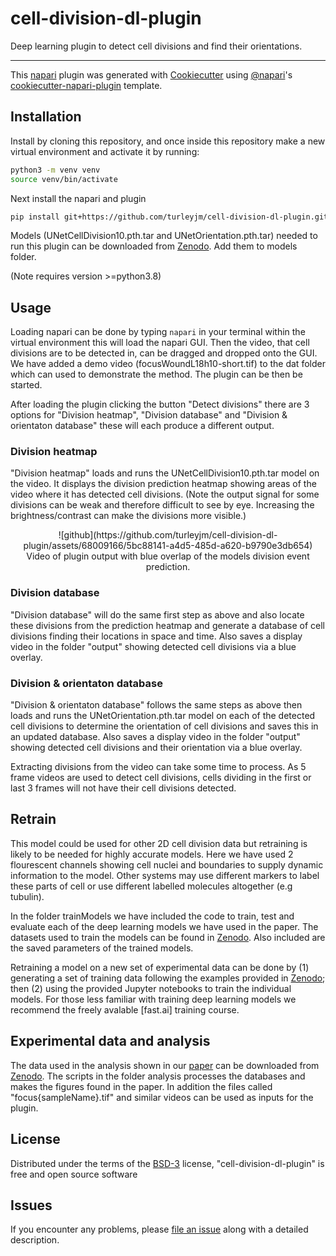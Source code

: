 # cell-division-dl-plugin

Deep learning plugin to detect cell divisions and find their orientations. 

----------------------------------

This [napari] plugin was generated with [Cookiecutter] using [@napari]'s [cookiecutter-napari-plugin] template.

<!--
Don't miss the full getting started guide to set up your new package:
https://github.com/napari/cookiecutter-napari-plugin#getting-started

and review the napari docs for plugin developers:
https://napari.org/stable/plugins/index.html
-->

## Installation

Install by cloning this repository, and once inside this repository make a new virtual environment and activate it by running:

```sh
python3 -m venv venv
source venv/bin/activate
```

Next install the napari and plugin
```sh
pip install git+https://github.com/turleyjm/cell-division-dl-plugin.git
```

Models (UNetCellDivision10.pth.tar and UNetOrientation.pth.tar) needed to run this plugin can be downloaded from [Zenodo]. Add them to models folder.

(Note requires version >=python3.8)

## Usage

Loading napari can be done by typing `napari` in your terminal within the virtual environment this will load the napari GUI. Then the video, that cell divisions are to be detected in, can be dragged and dropped onto the GUI. We have added a demo video (focusWoundL18h10-short.tif) to the dat folder which can used to demonstrate the method. The plugin can be then be started.

After loading the plugin clicking the button "Detect divisions"  there are 3 options for "Division heatmap", "Division database" and "Division & orientaton database" these will each produce a different output.

### Division heatmap
"Division heatmap" loads and runs the UNetCellDivision10.pth.tar model on the video. It displays the division prediction heatmap showing areas of the video where it has detected cell divisions. (Note the output signal for some divisions can be weak and therefore difficult to see by eye. Increasing the brightness/contrast can make the divisions more visible.)

<p align="center">
![github](https://github.com/turleyjm/cell-division-dl-plugin/assets/68009166/5bc88141-a4d5-485d-a620-b9790e3db654) 
Video of plugin output with blue overlap of the models division event prediction.
</p>

### Division database
"Division database" will do the same first step as above and also locate these divisions from the prediction heatmap and generate a database of cell divisions finding their locations in space and time. Also saves a display video in the folder "output" showing detected cell divisions via a blue overlay.

### Division & orientaton database
"Division & orientaton database" follows the same steps as above then loads and runs the UNetOrientation.pth.tar model on each of the detected cell divisions to determine the orientation of cell divisions and saves this in an updated database. Also saves a display video in the folder "output" showing detected cell divisions and their orientation via a blue overlay.

Extracting divisions from the video can take some time to process. As 5 frame videos are used to detect cell divisions, cells dividing in the first or last 3 frames will not have their cell divisions detected.

## Retrain 

This model could be used for other 2D cell division data but retraining is likely to be needed for highly accurate models. Here we have used 2 flourescent channels showing cell nuclei and boundaries to supply dynamic information to the model. Other systems may use different markers to label these parts of cell or use different labelled molecules altogether (e.g tubulin).

In the folder trainModels we have included the code to train, test and evaluate each of the deep learning models we have used in the paper. The datasets used to train the models can be found in [Zenodo]. Also included are the saved parameters of the trained models.

Retraining a model on a new set of experimental data can be done by (1) generating a set of training data following the examples provided in [Zenodo]; then (2) using the provided Jupyter notebooks to train the individual models. For those less familiar with training deep learning models we recommend the freely avalable [fast.ai] training course.

## Experimental data and analysis

The data used in the analysis shown in our [paper] can be downloaded from [Zenodo]. The scripts in the folder analysis processes the databases and makes the figures found in the paper. In addition the files called "focus{sampleName}.tif" and similar videos can be used as inputs for the plugin.

## License

Distributed under the terms of the [BSD-3] license,
"cell-division-dl-plugin" is free and open source software

## Issues

If you encounter any problems, please [file an issue] along with a detailed description.

[Zenodo]: https://zenodo.org/records/10846684
[napari]: https://github.com/napari/napari
[Cookiecutter]: https://github.com/audreyr/cookiecutter
[@napari]: https://github.com/napari
[MIT]: http://opensource.org/licenses/MIT
[BSD-3]: http://opensource.org/licenses/BSD-3-Clause
[GNU GPL v3.0]: http://www.gnu.org/licenses/gpl-3.0.txt
[GNU LGPL v3.0]: http://www.gnu.org/licenses/lgpl-3.0.txt
[Apache Software License 2.0]: http://www.apache.org/licenses/LICENSE-2.0
[Mozilla Public License 2.0]: https://www.mozilla.org/media/MPL/2.0/index.txt
[cookiecutter-napari-plugin]: https://github.com/napari/cookiecutter-napari-plugin
[paper]: https://www.biorxiv.org/content/10.1101/2023.03.20.533343v3.abstract

[file an issue]: https://github.com/turleyjm/cell-division-dl-plugin/issues

[napari]: https://github.com/napari/napari
[tox]: https://tox.readthedocs.io/en/latest/
[pip]: https://pypi.org/project/pip/
[PyPI]: https://pypi.org/

